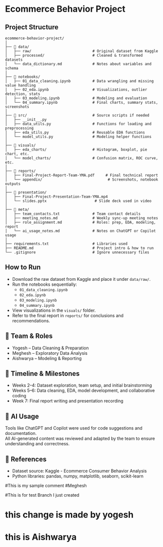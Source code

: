 # Ecommerce Behavior Project

## Project Structure

```
ecommerce-behavior-project/
│
├── 📁 data/
│   ├── raw/                            # Original dataset from Kaggle
│   ├── processed/                      # Cleaned & transformed datasets
│   └── data_dictionary.md              # Notes about variables and schema
│
├── 📁 notebooks/
│   ├── 01_data_cleaning.ipynb          # Data wrangling and missing value handling
│   ├── 02_eda.ipynb                    # Visualizations, outlier detection, stats
│   ├── 03_modeling.ipynb               # Modeling and evaluation
│   └── 04_summary.ipynb                # Final charts, summary stats, screenshots
│
├── 📁 src/                              # Source scripts if needed
│   ├── __init__.py
│   ├── data_utils.py                   # Functions for loading and preprocessing
│   ├── eda_utils.py                    # Reusable EDA functions
│   └── model_utils.py                  # Modeling helper functions
│
├── 📁 visuals/
│   ├── eda_charts/                     # Histogram, boxplot, pie chart, etc.
│   └── model_charts/                   # Confusion matrix, ROC curve, etc.
│
├── 📁 reports/
│   ├── Final-Project-Report-Team-YMA.pdf     # Final technical report
│   └── appendix/                              # Screenshots, notebook outputs
│
├── 📁 presentation/
│   ├── Final-Project-Presentation-Team-YMA.mp4
│   └── slides.pptx                      # Slide deck used in video
│
├── 📁 meta/
│   ├── team_contacts.txt               # Team contact details
│   ├── meeting_notes.md                # Weekly sync-up meeting notes
│   ├── role_assignment.md              # Roles: prep, EDA, modeling, report
│   └── ai_usage_notes.md               # Notes on ChatGPT or Copilot usage
│
├── requirements.txt                    # Libraries used
├── README.md                           # Project intro & how to run
└── .gitignore                          # Ignore unnecessary files
```

## How to Run

- Download the raw dataset from Kaggle and place it under `data/raw/`.
- Run the notebooks sequentially:
  - `01_data_cleaning.ipynb`
  - `02_eda.ipynb`
  - `03_modeling.ipynb`
  - `04_summary.ipynb`
- View visualizations in the `visuals/` folder.
- Refer to the final report in `reports/` for conclusions and recommendations.

## 👥 Team & Roles

- Yogesh – Data Cleaning & Preparation  
- Meghesh – Exploratory Data Analysis  
- Aishwarya – Modeling & Reporting  

## 📅 Timeline & Milestones

- Weeks 2–4: Dataset exploration, team setup, and initial brainstorming  
- Weeks 5–6: Data cleaning, EDA, model development, and collaborative coding  
- Week 7: Final report writing and presentation recording  

## 🧠 AI Usage

Tools like ChatGPT and Copilot were used for code suggestions and documentation.  
All AI-generated content was reviewed and adapted by the team to ensure understanding and correctness.

## 📄 References

- Dataset source: Kaggle - Ecommerce Consumer Behavior Analysis  
- Python libraries: pandas, numpy, matplotlib, seaborn, scikit-learn

#This is my sample comment #Meghesh



#This is for test Branch I just created
# this change is made by yogesh 

# this is Aishwarya 
